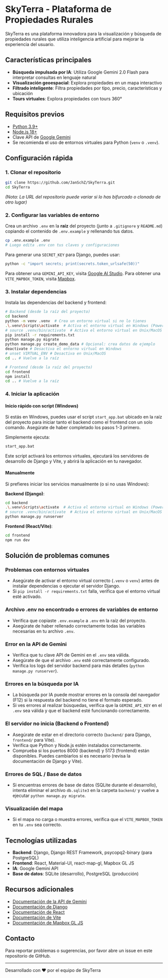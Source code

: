 # SkyTerra - Plataforma de Propiedades Rurales

SkyTerra es una plataforma innovadora para la visualización y búsqueda de propiedades rurales que utiliza inteligencia artificial para mejorar la experiencia del usuario.

## Características principales

- **Búsqueda impulsada por IA**: Utiliza Google Gemini 2.0 Flash para interpretar consultas en lenguaje natural
- **Visualización geoespacial**: Explora propiedades en un mapa interactivo
- **Filtrado inteligente**: Filtra propiedades por tipo, precio, características y ubicación
- **Tours virtuales**: Explora propiedades con tours 360°

## Requisitos previos

- [Python 3.9+](https://www.python.org/downloads/)
- [Node.js 18+](https://nodejs.org/)
- Clave API de [Google Gemini](https://ai.google.dev/)
- Se recomienda el uso de entornos virtuales para Python (`venv` o `.venv`).

## Configuración rápida

### 1. Clonar el repositorio

```bash
git clone https://github.com/JanSchZ/SkyTerra.git
cd SkyTerra
```
*(Nota: La URL del repositorio puede variar si lo has bifurcado o clonado de otro lugar)*

### 2. Configurar las variables de entorno

Crea un archivo `.env` en la **raíz** del proyecto (junto a `.gitignore` y `README.md`) copiando el contenido de `.env.example` y rellenando tus datos.

```bash
cp .env.example .env
# Luego edita .env con tus claves y configuraciones
```

Para generar una `SECRET_KEY` para Django, puedes usar:

```bash
python -c "import secrets; print(secrets.token_urlsafe(50))"
```

Para obtener una `GEMINI_API_KEY`, visita [Google AI Studio](https://makersuite.google.com/app/apikey).
Para obtener una `VITE_MAPBOX_TOKEN`, visita [Mapbox](https://account.mapbox.com/).

### 3. Instalar dependencias

Instala las dependencias del backend y frontend:

```bash
# Backend (desde la raíz del proyecto)
cd backend
python -m venv .venv  # Crea un entorno virtual si no lo tienes
.\.venv\Scripts\activate  # Activa el entorno virtual en Windows (PowerShell/CMD)
# source .venv/bin/activate  # Activa el entorno virtual en Unix/MacOS
pip install -r requirements.txt
python manage.py migrate
python manage.py create_demo_data # Opcional: crea datos de ejemplo
deactivate # Desactiva el entorno virtual en Windows
# unset VIRTUAL_ENV # Desactiva en Unix/MacOS
cd .. # Vuelve a la raíz

# Frontend (desde la raíz del proyecto)
cd frontend
npm install
cd .. # Vuelve a la raíz
```

### 4. Iniciar la aplicación

#### Inicio rápido con script (Windows)

Si estás en Windows, puedes usar el script `start_app.bat` ubicado en la raíz del proyecto para iniciar tanto el backend como el frontend con un solo comando. Asegúrate de haber completado los pasos 1-3 primero.

Simplemente ejecuta:

```cmd
start_app.bat
```

Este script activará los entornos virtuales, ejecutará los servidores de desarrollo de Django y Vite, y abrirá la aplicación en tu navegador.

#### Manualmente

Si prefieres iniciar los servicios manualmente (o si no usas Windows):

**Backend (Django)**:
```bash
cd backend
.\.venv\Scripts\activate  # Activa el entorno virtual en Windows (PowerShell/CMD)
# source .venv/bin/activate  # Activa el entorno virtual en Unix/MacOS
python manage.py runserver
```

**Frontend (React/Vite)**:
```bash
cd frontend
npm run dev
```

## Solución de problemas comunes

### Problemas con entornos virtuales
- Asegúrate de activar el entorno virtual correcto (`.venv` o `venv`) antes de instalar dependencias o ejecutar el servidor Django.
- Si `pip install -r requirements.txt` falla, verifica que el entorno virtual esté activado.

### Archivo .env no encontrado o errores de variables de entorno
- Verifica que copiaste `.env.example` a `.env` en la raíz del proyecto.
- Asegúrate de haber rellenado correctamente todas las variables necesarias en tu archivo `.env`.

### Error en la API de Gemini
- Verifica que tu clave API de Gemini en el `.env` sea válida.
- Asegúrate de que el archivo `.env` esté correctamente configurado.
- Verifica los logs del servidor backend para más detalles (`python manage.py runserver`).

### Errores en la búsqueda por IA
- La búsqueda por IA puede mostrar errores en la consola del navegador (F12) si la respuesta del backend no tiene el formato esperado.
- Si ves errores al realizar búsquedas, verifica que la `GEMINI_API_KEY` en el `.env` sea válida y que el backend esté funcionando correctamente.

### El servidor no inicia (Backend o Frontend)
- Asegúrate de estar en el directorio correcto (`backend/` para Django, `frontend/` para Vite).
- Verifica que Python y Node.js estén instalados correctamente.
- Comprueba si los puertos 8000 (backend) y 5173 (frontend) están disponibles. Puedes cambiarlos si es necesario (revisa la documentación de Django y Vite).

### Errores de SQL / Base de datos
- Si encuentras errores de base de datos (SQLite durante el desarrollo), intenta eliminar el archivo `db.sqlite3` en la carpeta `backend/` y vuelve a ejecutar `python manage.py migrate`.

### Visualización del mapa
- Si el mapa no carga o muestra errores, verifica que el `VITE_MAPBOX_TOKEN` en tu `.env` sea correcto.

## Tecnologías utilizadas

- **Backend**: Django, Django REST Framework, psycopq2-binary (para PostgreSQL)
- **Frontend**: React, Material-UI, react-map-gl, Mapbox GL JS
- **IA**: Google Gemini API
- **Base de datos**: SQLite (desarrollo), PostgreSQL (producción)

## Recursos adicionales

- [Documentación de la API de Gemini](https://ai.google.dev/gemini-api/docs?hl=es-419)
- [Documentación de Django](https://docs.djangoproject.com/)
- [Documentación de React](https://react.dev/)
- [Documentación de Vite](https://vitejs.dev/)
- [Documentación de Mapbox GL JS](https://docs.mapbox.com/mapbox-gl-js/api/)

## Contacto

Para reportar problemas o sugerencias, por favor abre un issue en este repositorio de GitHub.

---

Desarrollado con ❤️ por el equipo de SkyTerra 